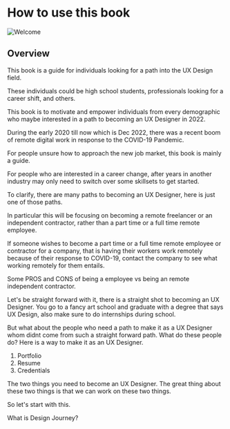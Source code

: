 # How to use this book

![Welcome](../../../files/img/36.PNG)

## Overview


This book is a guide for individuals looking for a path into the UX Design field. 

These individuals could be high school students, professionals looking for a career shift, and others. 

This book is to motivate and empower individuals from every demographic who maybe interested in a path to becoming an UX Designer in 2022.

During the early 2020 till now which is Dec 2022, there was a recent boom of remote digital work in response to the COVID-19 Pandemic. 

For people unsure how to approach the new job market, this book is mainly a guide.

For people who are interested in a career change, after years in another industry may only need to switch over some skillsets to get started. 

To clarify, there are many paths to becoming an UX Designer, here is just one of those paths. 

In particular this will be focusing on becoming a remote freelancer or an independent contractor, rather than a part time or a full time remote employee. 

If someone wishes to become a part time or a full time remote employee or contractor for a company, that is having their workers work remotely because of their response to COVID-19, contact the company to see what working remotely for them entails.

Some PROS and CONS of being a employee vs being an remote independent contractor.

Let's be straight forward with it, there is a straight shot to becoming an UX Designer. You go to a fancy art school and graduate with a degree that says UX Design, also make sure to do internships during school.

But what about the people who need a path to make it as a UX Designer whom didnt come from such a straight forward path. What do these people do? Here is a way to make it as an UX Designer.

1. Portfolio
2. Resume
3. Credentials

The two things you need to become an UX Designer. The great thing about these two things is that we can work on these two things. 

So let's start with this. 

What is Design Journey?